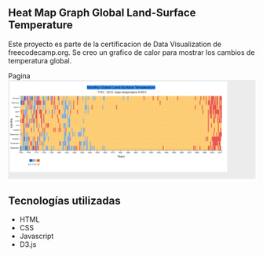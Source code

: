 ## Heat Map Graph Global Land-Surface Temperature

Este proyecto es parte de la certificacion de Data  Visualization de freecodecamp.org. Se creo un grafico de calor para mostrar los cambios de temperatura global.

Pagina
![Página](https://github.com/giselledonari/Heat-Map-Data-Visualization/blob/main/Captura.PNG)

## Tecnologías utilizadas

- HTML
- CSS
- Javascript
- D3.js

